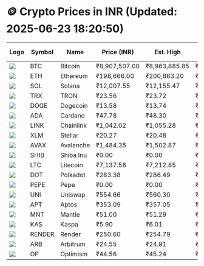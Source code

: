 # 🪙 Crypto Prices in INR (Updated: 2025-06-23 18:20:50)

| Logo | Symbol | Name       | Price (INR) | Est. High | Est. Low | Gross Profit | Fees | Net Profit | ROI % |
|------|--------|------------|-------------|-----------|----------|---------------|------|-------------|--------|
| ![](https://coin-images.coingecko.com/coins/images/1/large/bitcoin.png?1696501400) | BTC    | Bitcoin    | ₹8,907,507.00 | ₹8,963,885.85 | ₹8,851,128.15 | ₹1,273.94 | ₹200.00 | ₹1,073.94 | 1.07% |
| ![](https://coin-images.coingecko.com/coins/images/279/large/ethereum.png?1696501628) | ETH    | Ethereum   | ₹198,666.00 | ₹200,863.20 | ₹196,468.80 | ₹2,236.69 | ₹200.00 | ₹2,036.69 | 2.04% |
| ![](https://coin-images.coingecko.com/coins/images/4128/large/solana.png?1718769756) | SOL    | Solana     | ₹12,007.55 | ₹12,155.47 | ₹11,859.63 | ₹2,494.50 | ₹200.00 | ₹2,294.50 | 2.29% |
| ![](https://coin-images.coingecko.com/coins/images/1094/large/tron-logo.png?1696502193) | TRX    | TRON       | ₹23.56 | ₹23.72 | ₹23.39 | ₹1,410.56 | ₹200.00 | ₹1,210.56 | 1.21% |
| ![](https://coin-images.coingecko.com/coins/images/5/large/dogecoin.png?1696501409) | DOGE   | Dogecoin   | ₹13.58 | ₹13.74 | ₹13.42 | ₹2,392.04 | ₹200.00 | ₹2,192.04 | 2.19% |
| ![](https://coin-images.coingecko.com/coins/images/975/large/cardano.png?1696502090) | ADA    | Cardano    | ₹47.78 | ₹48.30 | ₹47.26 | ₹2,209.15 | ₹200.00 | ₹2,009.15 | 2.01% |
| ![](https://coin-images.coingecko.com/coins/images/877/large/chainlink-new-logo.png?1696502009) | LINK   | Chainlink  | ₹1,042.02 | ₹1,055.28 | ₹1,028.76 | ₹2,577.86 | ₹200.00 | ₹2,377.86 | 2.38% |
| ![](https://coin-images.coingecko.com/coins/images/100/large/fmpFRHHQ_400x400.jpg?1735231350) | XLM    | Stellar    | ₹20.27 | ₹20.48 | ₹20.06 | ₹2,093.72 | ₹200.00 | ₹1,893.72 | 1.89% |
| ![](https://coin-images.coingecko.com/coins/images/12559/large/Avalanche_Circle_RedWhite_Trans.png?1696512369) | AVAX   | Avalanche  | ₹1,484.35 | ₹1,502.87 | ₹1,465.83 | ₹2,526.97 | ₹200.00 | ₹2,326.97 | 2.33% |
| ![](https://coin-images.coingecko.com/coins/images/11939/large/shiba.png?1696511800) | SHIB   | Shiba Inu  | ₹0.00 | ₹0.00 | ₹0.00 | ₹2,705.49 | ₹200.00 | ₹2,505.49 | 2.51% |
| ![](https://coin-images.coingecko.com/coins/images/2/large/litecoin.png?1696501400) | LTC    | Litecoin   | ₹7,137.58 | ₹7,212.85 | ₹7,062.31 | ₹2,131.64 | ₹200.00 | ₹1,931.64 | 1.93% |
| ![](https://coin-images.coingecko.com/coins/images/12171/large/polkadot.png?1696512008) | DOT    | Polkadot   | ₹283.38 | ₹286.49 | ₹280.27 | ₹2,215.68 | ₹200.00 | ₹2,015.68 | 2.02% |
| ![](https://coin-images.coingecko.com/coins/images/29850/large/pepe-token.jpeg?1696528776) | PEPE   | Pepe       | ₹0.00 | ₹0.00 | ₹0.00 | ₹2,829.98 | ₹200.00 | ₹2,629.98 | 2.63% |
| ![](https://coin-images.coingecko.com/coins/images/12504/large/uniswap-logo.png?1720676669) | UNI    | Uniswap    | ₹554.66 | ₹560.30 | ₹549.02 | ₹2,055.67 | ₹200.00 | ₹1,855.67 | 1.86% |
| ![](https://coin-images.coingecko.com/coins/images/26455/large/aptos_round.png?1696525528) | APT    | Aptos      | ₹353.09 | ₹357.05 | ₹349.13 | ₹2,270.23 | ₹200.00 | ₹2,070.23 | 2.07% |
| ![](https://coin-images.coingecko.com/coins/images/30980/large/Mantle-Logo-mark.png?1739213200) | MNT    | Mantle     | ₹51.00 | ₹51.29 | ₹50.71 | ₹1,147.73 | ₹200.00 | ₹947.73 | 0.95% |
| ![](https://coin-images.coingecko.com/coins/images/25751/large/kaspa-icon-exchanges.png?1696524837) | KAS    | Kaspa      | ₹5.90 | ₹6.01 | ₹5.79 | ₹3,729.28 | ₹200.00 | ₹3,529.28 | 3.53% |
| ![](https://coin-images.coingecko.com/coins/images/11636/large/rndr.png?1696511529) | RENDER | Render     | ₹250.60 | ₹254.79 | ₹246.41 | ₹3,400.42 | ₹200.00 | ₹3,200.42 | 3.20% |
| ![](https://coin-images.coingecko.com/coins/images/16547/large/arb.jpg?1721358242) | ARB    | Arbitrum   | ₹24.55 | ₹24.91 | ₹24.19 | ₹3,001.61 | ₹200.00 | ₹2,801.61 | 2.80% |
| ![](https://coin-images.coingecko.com/coins/images/25244/large/Optimism.png?1696524385) | OP     | Optimism   | ₹44.56 | ₹45.24 | ₹43.88 | ₹3,110.93 | ₹200.00 | ₹2,910.93 | 2.91% |
